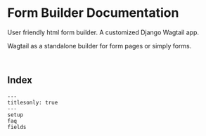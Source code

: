 # Form Builder Documentation

User friendly html form builder. A customized Django Wagtail app.

Wagtail as a standalone builder for form pages or simply forms.

```{include} snippets/wiphint.md
```

```{include} ../README.md
```

## Index

```{toctree}
---
titlesonly: true
---
setup
faq
fields
```
